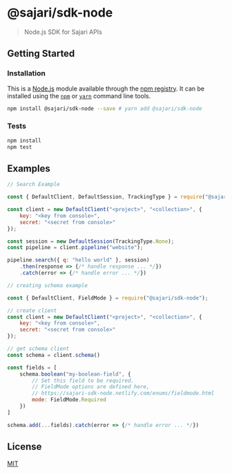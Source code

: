 # @sajari/sdk-node

> Node.js SDK for Sajari APIs

## Getting Started

### Installation

This is a [Node.js](https://nodejs.org/) module available through the
[npm registry](https://www.npmjs.com/). It can be installed using the
[`npm`](https://docs.npmjs.com/getting-started/installing-npm-packages-locally)
or [`yarn`](https://yarnpkg.com/en/) command line tools.

```sh
npm install @sajari/sdk-node --save # yarn add @sajari/sdk-node
```

### Tests

```sh
npm install
npm test
```

## Examples
```js
// Search Example

const { DefaultClient, DefaultSession, TrackingType } = require("@sajari/sdk-node");

const client = new DefaultClient("<project>", "<collection>", {
	key: "<key from console>",
	secret: "<secret from console>"
});

const session = new DefaultSession(TrackingType.None);
const pipeline = client.pipeline("website");

pipeline.search({ q: "hello world" }, session)
	.then(response => {/* handle response ... */})
	.catch(error => {/* handle error ... */})
```

```js
// creating schema example

const { DefaultClient, FieldMode } = require("@sajari/sdk-node");

// create client
const client = new DefaultClient("<project>", "<collection>", {
	key: "<key from console>",
	secret: "<secret from console>"
});

// get schema client
const schema = client.schema()

const fields = [
	schema.boolean("my-boolean-field", {
		// Set this field to be required.
		// FieldMode options are defined here,
		// https://sajari-sdk-node.netlify.com/enums/fieldmode.html
		mode: FieldMode.Required 
	})
]

schema.add(...fields).catch(error => {/* handle error ... */})

```

## License

[MIT](LICENSE)
